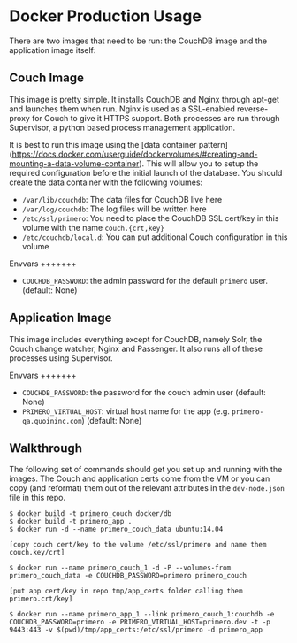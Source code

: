 Docker Production Usage
=======================

There are two images that need to be run: the CouchDB image and the application
image itself:

Couch Image
-----------

This image is pretty simple.  It installs CouchDB and Nginx through apt-get
and launches them when run.  Nginx is used as a SSL-enabled reverse-proxy for
Couch to give it HTTPS support.  Both processes are run through Supervisor, a
python based process management application.

It is best to run this image using the [data container pattern]
(https://docs.docker.com/userguide/dockervolumes/#creating-and-mounting-a-data-volume-container).
This will allow you to setup the required configuration before the initial
launch of the database.  You should create the data container with the
following volumes:

 - `/var/lib/couchdb`: The data files for CouchDB live here
 - `/var/log/couchdb`: The log files will be written here
 - `/etc/ssl/primero`: You need to place the CouchDB SSL cert/key in this volume with the name `couch.{crt,key}`
 - `/etc/couchdb/local.d`: You can put additional Couch configuration in this volume

Envvars
+++++++

 - `COUCHDB_PASSWORD`: the admin password for the default `primero` user.  (default: None)

Application Image
-----------------

This image includes everything except for CouchDB, namely Solr, the Couch change
watcher, Nginx and Passenger.  It also runs all of these processes using
Supervisor.

Envvars
+++++++

 - `COUCHDB_PASSWORD`: the password for the couch admin user (default: None)
 - `PRIMERO_VIRTUAL_HOST`: virtual host name for the app (e.g. `primero-qa.quoininc.com`) (default: None)


Walkthrough
-----------

The following set of commands should get you set up and running with the
images.  The Couch and application certs come from the VM or you can copy (and
reformat) them out of the relevant attributes in the `dev-node.json` file in this repo.
```
$ docker build -t primero_couch docker/db
$ docker build -t primero_app .
$ docker run -d --name primero_couch_data ubuntu:14.04

[copy couch cert/key to the volume /etc/ssl/primero and name them couch.key/crt]

$ docker run --name primero_couch_1 -d -P --volumes-from primero_couch_data -e COUCHDB_PASSWORD=primero primero_couch

[put app cert/key in repo tmp/app_certs folder calling them primero.crt/key]

$ docker run --name primero_app_1 --link primero_couch_1:couchdb -e COUCHDB_PASSWORD=primero -e PRIMERO_VIRTUAL_HOST=primero.dev -t -p 9443:443 -v $(pwd)/tmp/app_certs:/etc/ssl/primero -d primero_app
```
